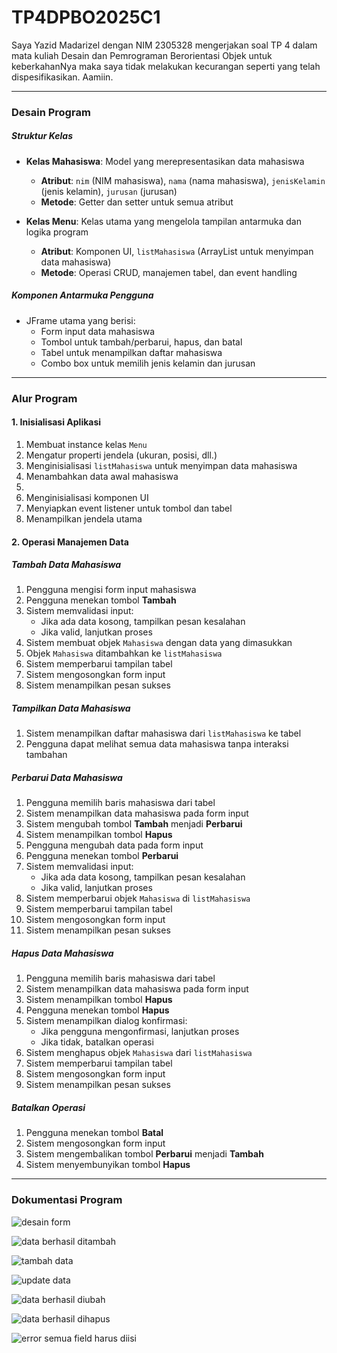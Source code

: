 # TP4DPBO2025C1

Saya Yazid Madarizel dengan NIM 2305328 mengerjakan soal TP 4 dalam mata kuliah Desain dan Pemrograman Berorientasi Objek untuk keberkahanNya maka saya tidak melakukan kecurangan seperti yang telah dispesifikasikan. Aamiin.

---

### **Desain Program**  

##### **Struktur Kelas**  
- **Kelas Mahasiswa**: Model yang merepresentasikan data mahasiswa  
  - **Atribut**: `nim` (NIM mahasiswa), `nama` (nama mahasiswa), `jenisKelamin` (jenis kelamin), `jurusan` (jurusan)  
  - **Metode**: Getter dan setter untuk semua atribut  

- **Kelas Menu**: Kelas utama yang mengelola tampilan antarmuka dan logika program  
  - **Atribut**: Komponen UI, `listMahasiswa` (ArrayList untuk menyimpan data mahasiswa)  
  - **Metode**: Operasi CRUD, manajemen tabel, dan event handling  

##### **Komponen Antarmuka Pengguna**  
- JFrame utama yang berisi:  
  - Form input data mahasiswa  
  - Tombol untuk tambah/perbarui, hapus, dan batal  
  - Tabel untuk menampilkan daftar mahasiswa  
  - Combo box untuk memilih jenis kelamin dan jurusan  

---

### **Alur Program**  

#### **1. Inisialisasi Aplikasi**  
1. Membuat instance kelas `Menu`  
2. Mengatur properti jendela (ukuran, posisi, dll.)  
3. Menginisialisasi `listMahasiswa` untuk menyimpan data mahasiswa  
4. Menambahkan data awal mahasiswa
5. 
6. Menginisialisasi komponen UI  
7. Menyiapkan event listener untuk tombol dan tabel  
8. Menampilkan jendela utama  

#### **2. Operasi Manajemen Data**  

##### **Tambah Data Mahasiswa**  
1. Pengguna mengisi form input mahasiswa  
2. Pengguna menekan tombol **Tambah**  
3. Sistem memvalidasi input:  
   - Jika ada data kosong, tampilkan pesan kesalahan  
   - Jika valid, lanjutkan proses  
4. Sistem membuat objek `Mahasiswa` dengan data yang dimasukkan  
5. Objek `Mahasiswa` ditambahkan ke `listMahasiswa`  
6. Sistem memperbarui tampilan tabel  
7. Sistem mengosongkan form input  
8. Sistem menampilkan pesan sukses  

##### **Tampilkan Data Mahasiswa**  
1. Sistem menampilkan daftar mahasiswa dari `listMahasiswa` ke tabel  
2. Pengguna dapat melihat semua data mahasiswa tanpa interaksi tambahan  

##### **Perbarui Data Mahasiswa**  
1. Pengguna memilih baris mahasiswa dari tabel  
2. Sistem menampilkan data mahasiswa pada form input  
3. Sistem mengubah tombol **Tambah** menjadi **Perbarui**  
4. Sistem menampilkan tombol **Hapus**  
5. Pengguna mengubah data pada form input  
6. Pengguna menekan tombol **Perbarui**  
7. Sistem memvalidasi input:  
   - Jika ada data kosong, tampilkan pesan kesalahan  
   - Jika valid, lanjutkan proses  
8. Sistem memperbarui objek `Mahasiswa` di `listMahasiswa`  
9. Sistem memperbarui tampilan tabel  
10. Sistem mengosongkan form input  
11. Sistem menampilkan pesan sukses  

##### **Hapus Data Mahasiswa**  
1. Pengguna memilih baris mahasiswa dari tabel  
2. Sistem menampilkan data mahasiswa pada form input  
3. Sistem menampilkan tombol **Hapus**  
4. Pengguna menekan tombol **Hapus**  
5. Sistem menampilkan dialog konfirmasi:  
   - Jika pengguna mengonfirmasi, lanjutkan proses  
   - Jika tidak, batalkan operasi  
6. Sistem menghapus objek `Mahasiswa` dari `listMahasiswa`  
7. Sistem memperbarui tampilan tabel  
8. Sistem mengosongkan form input  
9. Sistem menampilkan pesan sukses  

##### **Batalkan Operasi**  
1. Pengguna menekan tombol **Batal**  
2. Sistem mengosongkan form input  
3. Sistem mengembalikan tombol **Perbarui** menjadi **Tambah**  
4. Sistem menyembunyikan tombol **Hapus**

---

### **Dokumentasi Program**  

![desain form](https://github.com/user-attachments/assets/99f7c02b-17b9-44fb-a1bb-c129e3d6116f)

![data berhasil ditambah](https://github.com/user-attachments/assets/cd14c36c-c241-438c-93ce-40b69c96f359)

![tambah data](https://github.com/user-attachments/assets/7f054fbc-a59e-4e02-878e-4de398f64c56)

![update data](https://github.com/user-attachments/assets/b4cff311-4998-4bb5-b676-6aa192bc652a)

![data berhasil diubah](https://github.com/user-attachments/assets/fd3cf41c-8183-4f30-be3e-88ca6a896d52)



![data berhasil dihapus](https://github.com/user-attachments/assets/b5da68bc-fc5d-4523-b9aa-1e5b43e2d30f)

![error semua field harus diisi](https://github.com/user-attachments/assets/ff02b63d-b930-4f37-b1b7-6784ddc852ba)


